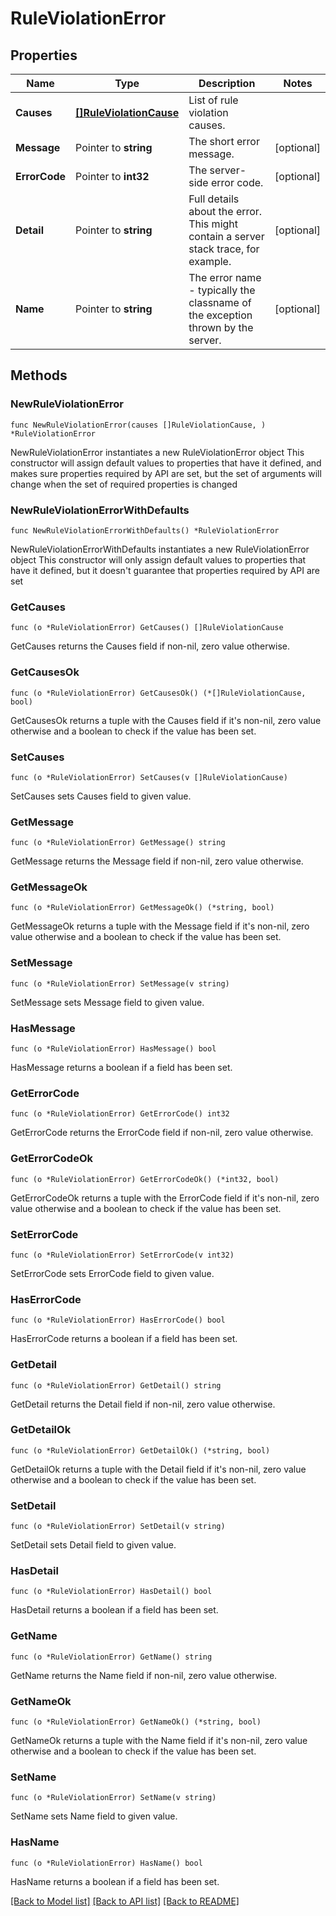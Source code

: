 # RuleViolationError

## Properties

Name | Type | Description | Notes
------------ | ------------- | ------------- | -------------
**Causes** | [**[]RuleViolationCause**](RuleViolationCause.md) | List of rule violation causes. | 
**Message** | Pointer to **string** | The short error message. | [optional] 
**ErrorCode** | Pointer to **int32** | The server-side error code. | [optional] 
**Detail** | Pointer to **string** | Full details about the error.  This might contain a server stack trace, for example. | [optional] 
**Name** | Pointer to **string** | The error name - typically the classname of the exception thrown by the server. | [optional] 

## Methods

### NewRuleViolationError

`func NewRuleViolationError(causes []RuleViolationCause, ) *RuleViolationError`

NewRuleViolationError instantiates a new RuleViolationError object
This constructor will assign default values to properties that have it defined,
and makes sure properties required by API are set, but the set of arguments
will change when the set of required properties is changed

### NewRuleViolationErrorWithDefaults

`func NewRuleViolationErrorWithDefaults() *RuleViolationError`

NewRuleViolationErrorWithDefaults instantiates a new RuleViolationError object
This constructor will only assign default values to properties that have it defined,
but it doesn't guarantee that properties required by API are set

### GetCauses

`func (o *RuleViolationError) GetCauses() []RuleViolationCause`

GetCauses returns the Causes field if non-nil, zero value otherwise.

### GetCausesOk

`func (o *RuleViolationError) GetCausesOk() (*[]RuleViolationCause, bool)`

GetCausesOk returns a tuple with the Causes field if it's non-nil, zero value otherwise
and a boolean to check if the value has been set.

### SetCauses

`func (o *RuleViolationError) SetCauses(v []RuleViolationCause)`

SetCauses sets Causes field to given value.


### GetMessage

`func (o *RuleViolationError) GetMessage() string`

GetMessage returns the Message field if non-nil, zero value otherwise.

### GetMessageOk

`func (o *RuleViolationError) GetMessageOk() (*string, bool)`

GetMessageOk returns a tuple with the Message field if it's non-nil, zero value otherwise
and a boolean to check if the value has been set.

### SetMessage

`func (o *RuleViolationError) SetMessage(v string)`

SetMessage sets Message field to given value.

### HasMessage

`func (o *RuleViolationError) HasMessage() bool`

HasMessage returns a boolean if a field has been set.

### GetErrorCode

`func (o *RuleViolationError) GetErrorCode() int32`

GetErrorCode returns the ErrorCode field if non-nil, zero value otherwise.

### GetErrorCodeOk

`func (o *RuleViolationError) GetErrorCodeOk() (*int32, bool)`

GetErrorCodeOk returns a tuple with the ErrorCode field if it's non-nil, zero value otherwise
and a boolean to check if the value has been set.

### SetErrorCode

`func (o *RuleViolationError) SetErrorCode(v int32)`

SetErrorCode sets ErrorCode field to given value.

### HasErrorCode

`func (o *RuleViolationError) HasErrorCode() bool`

HasErrorCode returns a boolean if a field has been set.

### GetDetail

`func (o *RuleViolationError) GetDetail() string`

GetDetail returns the Detail field if non-nil, zero value otherwise.

### GetDetailOk

`func (o *RuleViolationError) GetDetailOk() (*string, bool)`

GetDetailOk returns a tuple with the Detail field if it's non-nil, zero value otherwise
and a boolean to check if the value has been set.

### SetDetail

`func (o *RuleViolationError) SetDetail(v string)`

SetDetail sets Detail field to given value.

### HasDetail

`func (o *RuleViolationError) HasDetail() bool`

HasDetail returns a boolean if a field has been set.

### GetName

`func (o *RuleViolationError) GetName() string`

GetName returns the Name field if non-nil, zero value otherwise.

### GetNameOk

`func (o *RuleViolationError) GetNameOk() (*string, bool)`

GetNameOk returns a tuple with the Name field if it's non-nil, zero value otherwise
and a boolean to check if the value has been set.

### SetName

`func (o *RuleViolationError) SetName(v string)`

SetName sets Name field to given value.

### HasName

`func (o *RuleViolationError) HasName() bool`

HasName returns a boolean if a field has been set.


[[Back to Model list]](../README.md#documentation-for-models) [[Back to API list]](../README.md#documentation-for-api-endpoints) [[Back to README]](../README.md)


